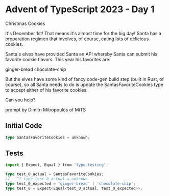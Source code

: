 # Advent of TypeScript 2023 - Day 1

Christmas Cookies

It's December 1st! That means it's almost time for the big day! Santa has a preparation regimen that involves, of course, eating lots of delicious cookies.

Santa's elves have provided Santa an API whereby Santa can submit his favorite cookie flavors. This year his favorites are:

ginger-bread
chocolate-chip

But the elves have some kind of fancy code-gen build step (built in Rust, of course), so all Santa needs to do is update the SantasFavoriteCookies type to accept either of his favorite cookies.

Can you help?

prompt by Dimitri Mitropoulos of MiTS

## Initial Code
```typescript
type SantasFavoriteCookies = unknown;

```

## Tests
```typescript
import { Expect, Equal } from 'type-testing';

type test_0_actual = SantasFavoriteCookies;
//   ^? type test_0_actual = unknown
type test_0_expected = 'ginger-bread' | 'chocolate-chip';
type test_0 = Expect<Equal<test_0_actual, test_0_expected>>;
```